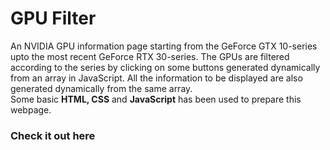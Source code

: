 # GPU Filter
An NVIDIA GPU information page starting from the GeForce GTX 10-series upto the most recent GeForce RTX 30-series. The GPUs are filtered according to the series by clicking on some buttons generated dynamically from an array in JavaScript. All the information to be displayed are also generated dynamically from the same array.  
Some basic **HTML, CSS** and **JavaScript** has been used to prepare this webpage. 

### Check it out here
